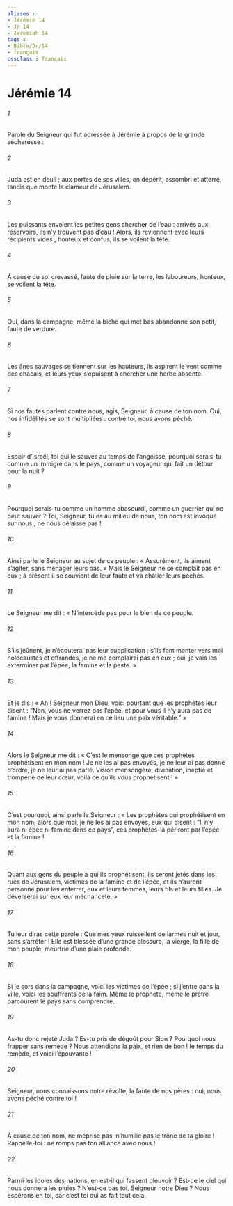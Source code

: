 ```yaml
---
aliases : 
- Jérémie 14
- Jr 14
- Jeremiah 14
tags : 
- Bible/Jr/14
- français
cssclass : français
---
```


# Jérémie 14

###### 1
Parole du Seigneur qui fut adressée à Jérémie à propos de la grande sécheresse :
###### 2
Juda est en deuil ;
aux portes de ses villes,
on dépérit, assombri et atterré,
tandis que monte la clameur de Jérusalem.
###### 3
Les puissants envoient les petites gens chercher de l’eau :
arrivés aux réservoirs, ils n’y trouvent pas d’eau !
Alors, ils reviennent avec leurs récipients vides ;
honteux et confus, ils se voilent la tête.
###### 4
À cause du sol crevassé,
faute de pluie sur la terre,
les laboureurs, honteux, se voilent la tête.
###### 5
Oui, dans la campagne,
même la biche qui met bas
abandonne son petit, faute de verdure.
###### 6
Les ânes sauvages se tiennent sur les hauteurs,
ils aspirent le vent comme des chacals,
et leurs yeux s’épuisent à chercher une herbe absente.
###### 7
Si nos fautes parlent contre nous,
agis, Seigneur, à cause de ton nom.
Oui, nos infidélités se sont multipliées :
contre toi, nous avons péché.
###### 8
Espoir d’Israël,
toi qui le sauves au temps de l’angoisse,
pourquoi serais-tu comme un immigré dans le pays,
comme un voyageur qui fait un détour pour la nuit ?
###### 9
Pourquoi serais-tu comme un homme abasourdi,
comme un guerrier qui ne peut sauver ?
Toi, Seigneur, tu es au milieu de nous,
ton nom est invoqué sur nous ;
ne nous délaisse pas !
###### 10
Ainsi parle le Seigneur au sujet de ce peuple : « Assurément, ils aiment s’agiter, sans ménager leurs pas. » Mais le Seigneur ne se complaît pas en eux ; à présent il se souvient de leur faute et va châtier leurs péchés.
###### 11
Le Seigneur me dit : « N’intercède pas pour le bien de ce peuple.
###### 12
S’ils jeûnent, je n’écouterai pas leur supplication ; s’ils font monter vers moi holocaustes et offrandes, je ne me complairai pas en eux ; oui, je vais les exterminer par l’épée, la famine et la peste. »
###### 13
Et je dis : « Ah ! Seigneur mon Dieu, voici pourtant que les prophètes leur disent : “Non, vous ne verrez pas l’épée, et pour vous il n’y aura pas de famine ! Mais je vous donnerai en ce lieu une paix véritable.” »
###### 14
Alors le Seigneur me dit : « C’est le mensonge que ces prophètes prophétisent en mon nom ! Je ne les ai pas envoyés, je ne leur ai pas donné d’ordre, je ne leur ai pas parlé. Vision mensongère, divination, ineptie et tromperie de leur cœur, voilà ce qu’ils vous prophétisent ! »
###### 15
C’est pourquoi, ainsi parle le Seigneur : « Les prophètes qui prophétisent en mon nom, alors que moi, je ne les ai pas envoyés, eux qui disent : “Il n’y aura ni épée ni famine dans ce pays”, ces prophètes-là périront par l’épée et la famine !
###### 16
Quant aux gens du peuple à qui ils prophétisent, ils seront jetés dans les rues de Jérusalem, victimes de la famine et de l’épée, et ils n’auront personne pour les enterrer, eux et leurs femmes, leurs fils et leurs filles. Je déverserai sur eux leur méchanceté. »
###### 17
Tu leur diras cette parole :
Que mes yeux ruissellent de larmes
nuit et jour, sans s’arrêter !
Elle est blessée d’une grande blessure,
la vierge, la fille de mon peuple,
meurtrie d’une plaie profonde.
###### 18
Si je sors dans la campagne,
voici les victimes de l’épée ;
si j’entre dans la ville,
voici les souffrants de la faim.
Même le prophète, même le prêtre
parcourent le pays sans comprendre.
###### 19
As-tu donc rejeté Juda ?
Es-tu pris de dégoût pour Sion ?
Pourquoi nous frapper sans remède ?
Nous attendions la paix, et rien de bon !
le temps du remède, et voici l’épouvante !
###### 20
Seigneur, nous connaissons notre révolte,
la faute de nos pères :
oui, nous avons péché contre toi !
###### 21
À cause de ton nom, ne méprise pas,
n’humilie pas le trône de ta gloire !
Rappelle-toi :
ne romps pas ton alliance avec nous !
###### 22
Parmi les idoles des nations,
en est-il qui fassent pleuvoir ?
Est-ce le ciel qui nous donnera les pluies ?
N’est-ce pas toi, Seigneur notre Dieu ?
Nous espérons en toi,
car c’est toi qui as fait tout cela.

